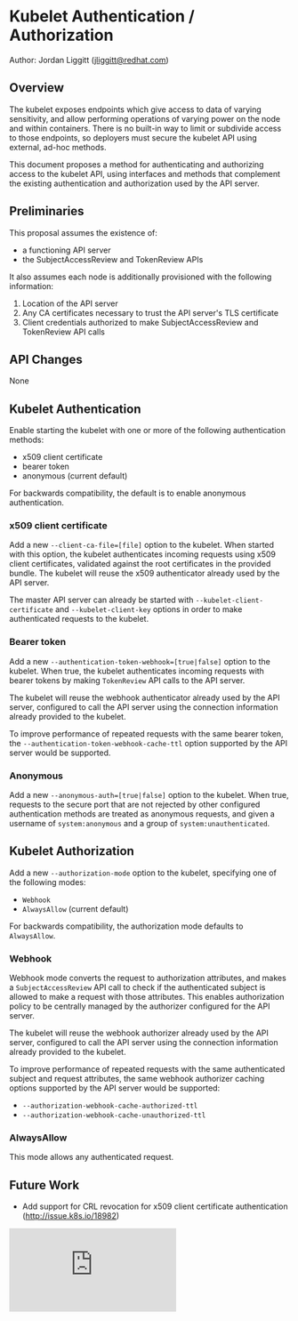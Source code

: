 # Kubelet Authentication / Authorization

Author: Jordan Liggitt (jliggitt@redhat.com)

## Overview

The kubelet exposes endpoints which give access to data of varying sensitivity,
and allow performing operations of varying power on the node and within containers.
There is no built-in way to limit or subdivide access to those endpoints,
so deployers must secure the kubelet API using external, ad-hoc methods.

This document proposes a method for authenticating and authorizing access
to the kubelet API, using interfaces and methods that complement the existing
authentication and authorization used by the API server.

## Preliminaries

This proposal assumes the existence of:

* a functioning API server
* the SubjectAccessReview and TokenReview APIs

It also assumes each node is additionally provisioned with the following information:

1. Location of the API server
2. Any CA certificates necessary to trust the API server's TLS certificate
3. Client credentials authorized to make SubjectAccessReview and TokenReview API calls

## API Changes

None

## Kubelet Authentication

Enable starting the kubelet with one or more of the following authentication methods:

* x509 client certificate
* bearer token
* anonymous (current default)

For backwards compatibility, the default is to enable anonymous authentication.

### x509 client certificate

Add a new `--client-ca-file=[file]` option to the kubelet.
When started with this option, the kubelet authenticates incoming requests using x509
client certificates, validated against the root certificates in the provided bundle.
The kubelet will reuse the x509 authenticator already used by the API server.

The master API server can already be started with `--kubelet-client-certificate` and
`--kubelet-client-key` options in order to make authenticated requests to the kubelet.

### Bearer token

Add a new `--authentication-token-webhook=[true|false]` option to the kubelet.
When true, the kubelet authenticates incoming requests with bearer tokens by making
`TokenReview` API calls to the API server.

The kubelet will reuse the webhook authenticator already used by the API server, configured
to call the API server using the connection information already provided to the kubelet.

To improve performance of repeated requests with the same bearer token, the
`--authentication-token-webhook-cache-ttl` option supported by the API server
would be supported.

### Anonymous

Add a new `--anonymous-auth=[true|false]` option to the kubelet.
When true, requests to the secure port that are not rejected by other configured
authentication methods are treated as anonymous requests, and given a username
of `system:anonymous` and a group of `system:unauthenticated`.

## Kubelet Authorization

Add a new `--authorization-mode` option to the kubelet, specifying one of the following modes:
* `Webhook`
* `AlwaysAllow` (current default)

For backwards compatibility, the authorization mode defaults to `AlwaysAllow`.

### Webhook

Webhook mode converts the request to authorization attributes, and makes a `SubjectAccessReview`
API call to check if the authenticated subject is allowed to make a request with those attributes.
This enables authorization policy to be centrally managed by the authorizer configured for the API server.

The kubelet will reuse the webhook authorizer already used by the API server, configured
to call the API server using the connection information already provided to the kubelet.

To improve performance of repeated requests with the same authenticated subject and request attributes,
the same webhook authorizer caching options supported by the API server would be supported:

* `--authorization-webhook-cache-authorized-ttl`
* `--authorization-webhook-cache-unauthorized-ttl`

### AlwaysAllow

This mode allows any authenticated request.

## Future Work

* Add support for CRL revocation for x509 client certificate authentication (http://issue.k8s.io/18982)

<!-- BEGIN MUNGE: GENERATED_ANALYTICS -->
[![Analytics](https://kubernetes-site.appspot.com/UA-36037335-10/GitHub/docs/proposals/kubelet-auth.md?pixel)]()
<!-- END MUNGE: GENERATED_ANALYTICS -->
